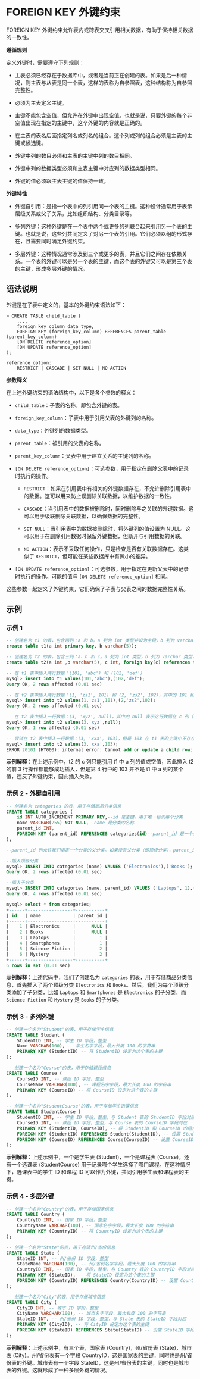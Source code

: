 # FOREIGN KEY 外键约束

FOREIGN KEY 外键约束允许表内或跨表交叉引用相关数据，有助于保持相关数据的一致性。

**遵循规则**

定义外键时，需要遵守下列规则：

- 主表必须已经存在于数据库中，或者是当前正在创建的表。如果是后一种情况，则主表与从表是同一个表，这样的表称为自参照表，这种结构称为自参照完整性。

- 必须为主表定义主键。

- 主键不能包含空值，但允许在外键中出现空值。也就是说，只要外键的每个非空值出现在指定的主键中，这个外键的内容就是正确的。

- 在主表的表名后面指定列名或列名的组合。这个列或列的组合必须是主表的主键或候选键。

- 外键中列的数目必须和主表的主键中列的数目相同。

- 外键中列的数据类型必须和主表主键中对应列的数据类型相同。

- 外键的值必须跟主表主键的值保持一致。

**外键特性**

- 外键自引用：是指一个表中的列引用同一个表的主键。这种设计通常用于表示层级关系或父子关系，比如组织结构、分类目录等。

- 多列外键：这种外键是在一个表中两个或更多的列联合起来引用另一个表的主键。也就是说，这些列共同定义了对另一个表的引用。它们必须以组的形式存在，且需要同时满足外键约束。

- 多层外键：这种情况通常涉及到三个或更多的表，并且它们之间存在依赖关系。一个表的外键可以是另一个表的主键，而这个表的外键又可以是第三个表的主键，形成多层外键的情况。

## 语法说明

外键是在子表中定义的，基本的外键约束语法如下：

```
> CREATE TABLE child_table (
    ...,
    foreign_key_column data_type,
    FOREIGN KEY (foreign_key_column) REFERENCES parent_table (parent_key_column)
    [ON DELETE reference_option]
    [ON UPDATE reference_option]
);

reference_option:
    RESTRICT | CASCADE | SET NULL | NO ACTION
```

**参数释义**

在上述外键约束的语法结构中，以下是各个参数的释义：

- `child_table`：子表的名称，即包含外键的表。
- `foreign_key_column`：子表中用于引用父表的外键列的名称。
- `data_type`：外键列的数据类型。
- `parent_table`：被引用的父表的名称。
- `parent_key_column`：父表中用于建立关系的主键列的名称。
- `[ON DELETE reference_option]`：可选参数，用于指定在删除父表中的记录时执行的操作。
    + `RESTRICT`：如果在引用表中有相关的外键数据存在，不允许删除引用表中的数据。这可以用来防止误删除关联数据，以维护数据的一致性。

    + `CASCADE`：当引用表中的数据被删除时，同时删除与之关联的外键数据。这可以用于级联删除关联数据，以确保数据的完整性。

    + `SET NULL`：当引用表中的数据被删除时，将外键列的值设置为 NULL。这可以用于在删除引用数据时保留外键数据，但断开与引用数据的关联。

    + `NO ACTION`：表示不采取任何操作，只是检查是否有关联数据存在。这类似于 `RESTRICT`，但可能在某些数据库中有微小的差异。

- `[ON UPDATE reference_option]`：可选参数，用于指定在更新父表中的记录时执行的操作。可能的值与 `[ON DELETE reference_option]` 相同。

这些参数一起定义了外键约束，它们确保了子表与父表之间的数据完整性关系。

## 示例

### 示例 1

```sql
-- 创建名为 t1 的表，包含两列：a 和 b。a 列为 int 类型并设为主键，b 列为 varchar 类型，长度为 5
create table t1(a int primary key, b varchar(5));

-- 创建名为 t2 的表，包含三列：a、b 和 c。a 列为 int 类型，b 列为 varchar 类型，长度为 5。c 列为 int 类型，并且被设定为外键，与 t1 表的 a 列建立关系
create table t2(a int ,b varchar(5), c int, foreign key(c) references t1(a));

-- 在 t1 表中插入两行数据：(101, 'abc') 和 (102, 'def')
mysql> insert into t1 values(101,'abc'),(102,'def');
Query OK, 2 rows affected (0.01 sec)

-- 在 t2 表中插入两行数据：(1, 'zs1', 101) 和 (2, 'zs2', 102)，其中的 101 和 102 是 t1 表的主键
mysql> insert into t2 values(1,'zs1',101),(2,'zs2',102);
Query OK, 2 rows affected (0.01 sec)

-- 在 t2 表中插入一行数据：(3, 'xyz', null)，其中的 null 表示这行数据在 c 列（即外键列）没有关联的主键
mysql> insert into t2 values(3,'xyz',null);
Query OK, 1 row affected (0.01 sec)

-- 尝试在 t2 表中插入一行数据：(3, 'xxa', 103)，但是 103 在 t1 表的主键中不存在，因此插入失败，违反了外键约束
mysql> insert into t2 values(3,'xxa',103);
ERROR 20101 (HY000): internal error: Cannot add or update a child row: a foreign key constraint fails

```

**示例解释**：在上述示例中，t2 的 c 列只能引用 t1 中 a 列的值或空值，因此插入 t2 的前 3 行操作都能够成功插入，但是第 4 行中的 103 并不是 t1 中 a 列的某个值，违反了外键约束，因此插入失败。

### 示例 2 - 外键自引用

```sql
-- 创建名为 categories 的表，用于存储商品分类信息
CREATE TABLE categories (
    id INT AUTO_INCREMENT PRIMARY KEY,--id 是主键，用于唯一标识每个分类
    name VARCHAR(255) NOT NULL,--name 是分类的名称
    parent_id INT,
    FOREIGN KEY (parent_id) REFERENCES categories(id)--parent_id 是一个外键，它引用了 categories 表中的 id 列
);

--parent_id 列允许我们指定一个分类的父分类。如果没有父分类（即顶级分类），parent_id 可以设置为 NULL。接下来，我们可以插入一些数据来展示这种层级关系：

--插入顶级分类
mysql> INSERT INTO categories (name) VALUES ('Electronics'),('Books');
Query OK, 2 rows affected (0.01 sec)

--插入子分类
mysql> INSERT INTO categories (name, parent_id) VALUES ('Laptops', 1),('Smartphones', 1),('Science Fiction', 2),('Mystery', 2);
Query OK, 4 rows affected (0.01 sec)

mysql> select * from categories;
+------+-----------------+-----------+
| id   | name            | parent_id |
+------+-----------------+-----------+
|    1 | Electronics     |      NULL |
|    2 | Books           |      NULL |
|    3 | Laptops         |         1 |
|    4 | Smartphones     |         1 |
|    5 | Science Fiction |         2 |
|    6 | Mystery         |         2 |
+------+-----------------+-----------+
6 rows in set (0.01 sec)

```

**示例解释**：上述代码中，我们了创建名为 `categories` 的表，用于存储商品分类信息，首先插入了两个顶级分类 `Electronics` 和 `Books`。然后，我们为每个顶级分类添加了子分类，比如 `Laptops` 和 `Smartphones` 是 `Electronics` 的子分类，而 `Science Fiction` 和 `Mystery` 是 `Books` 的子分类。

### 示例 3 - 多列外键

```sql
-- 创建一个名为"Student"的表，用于存储学生信息
CREATE TABLE Student (
    StudentID INT, -- 学生 ID 字段，整型
    Name VARCHAR(100), -- 学生名字字段，最大长度 100 的字符串
    PRIMARY KEY (StudentID) -- 将 StudentID 设定为这个表的主键
);

-- 创建一个名为"Course"的表，用于存储课程信息
CREATE TABLE Course (
    CourseID INT, -- 课程 ID 字段，整型
    CourseName VARCHAR(100), -- 课程名字字段，最大长度 100 的字符串
    PRIMARY KEY (CourseID) -- 将 CourseID 设定为这个表的主键
);

-- 创建一个名为"StudentCourse"的表，用于存储学生选课信息
CREATE TABLE StudentCourse (
    StudentID INT, -- 学生 ID 字段，整型，与 Student 表的 StudentID 字段对应
    CourseID INT, -- 课程 ID 字段，整型，与 Course 表的 CourseID 字段对应
    PRIMARY KEY (StudentID, CourseID), -- 将 StudentID 和 CourseID 的组合设定为这个表的主键
    FOREIGN KEY (StudentID) REFERENCES Student(StudentID), -- 设置 StudentID 字段为外键，引用 Student 表的 StudentID 字段
    FOREIGN KEY (CourseID) REFERENCES Course(CourseID) -- 设置 CourseID 字段为外键，引用 Course 表的 CourseID 字段
);
```

**示例解释**：上述示例中，一个是学生表 (Student)，一个是课程表 (Course)，还有一个选课表 (StudentCourse) 用于记录哪个学生选择了哪门课程。在这种情况下，选课表中的学生 ID 和课程 ID 可以作为外键，共同引用学生表和课程表的主键。

### 示例 4 - 多层外键

```sql
-- 创建一个名为"Country"的表，用于存储国家信息
CREATE TABLE Country (
    CountryID INT, -- 国家 ID 字段，整型
    CountryName VARCHAR(100), -- 国家名字字段，最大长度 100 的字符串
    PRIMARY KEY (CountryID) -- 将 CountryID 设定为这个表的主键
);

-- 创建一个名为"State"的表，用于存储州/省份信息
CREATE TABLE State (
    StateID INT, -- 州/省份 ID 字段，整型
    StateName VARCHAR(100), -- 州/省份名字字段，最大长度 100 的字符串
    CountryID INT, -- 国家 ID 字段，整型，与 Country 表的 CountryID 字段对应
    PRIMARY KEY (StateID), -- 将 StateID 设定为这个表的主键
    FOREIGN KEY (CountryID) REFERENCES Country(CountryID) -- 设置 CountryID 字段为外键，引用 Country 表的 CountryID 字段
);

-- 创建一个名为"City"的表，用于存储城市信息
CREATE TABLE City (
    CityID INT, -- 城市 ID 字段，整型
    CityName VARCHAR(100), -- 城市名字字段，最大长度 100 的字符串
    StateID INT, -- 州/省份 ID 字段，整型，与 State 表的 StateID 字段对应
    PRIMARY KEY (CityID), -- 将 CityID 设定为这个表的主键
    FOREIGN KEY (StateID) REFERENCES State(StateID) -- 设置 StateID 字段为外键，引用 State 表的 StateID 字段
);
```

**示例解释**：上述示例中，有三个表，国家表 (Country)，州/省份表 (State)，城市表 (City)。州/省份表有一个字段 CountryID，这是国家表的主键，同时也是州/省份表的外键。城市表有一个字段 StateID，这是州/省份表的主键，同时也是城市表的外键。这就形成了一种多层外键的情况。
